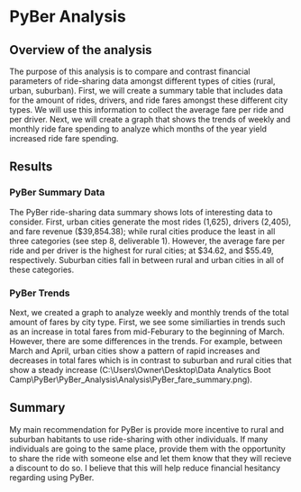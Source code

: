 # PyBer Analysis

## Overview of the analysis

The purpose of this analysis is to compare and contrast financial parameters of ride-sharing data amongst different types of cities (rural, urban, suburban). First, we will create a summary table that includes data for the amount of rides, drivers, and ride fares amongst these different city types. We will use this information to collect the average fare per ride and per driver. Next, we will create a graph that shows the trends of weekly and monthly ride fare spending to analyze which months of the year yield increased ride fare spending.

## Results

### PyBer Summary Data

The PyBer ride-sharing data summary shows lots of interesting data to consider. First, urban cities generate the most rides (1,625), drivers (2,405), and fare revenue ($39,854.38); while rural cities produce the least in all three categories (see step 8, deliverable 1). However, the average fare per ride and per driver is the highest for rural cities; at $34.62, and $55.49, respectively. Suburban cities fall in between rural and urban cities in all of these categories.

### PyBer Trends

Next, we created a graph to analyze weekly and monthly trends of the total amount of fares by city type. First, we see some similiarties in trends such as an increase in total fares from mid-Feburary to the beginning of March. However, there are some differences in the trends. For example, between March and April, urban cities show a pattern of rapid increases and decreases in total fares which is in contrast to suburban and rural cities that show a steady increase (C:\Users\Owner\Desktop\Data Analytics Boot Camp\PyBer\PyBer_Analysis\Analysis\PyBer_fare_summary.png).

## Summary

My main recommendation for PyBer is provide more incentive to rural and suburban habitants to use ride-sharing with other individuals. If many individuals are going to the same place, provide them with the opportunity to share the ride with someone else and let them know that they will recieve a discount to do so. I believe that this will help reduce financial hesitancy regarding using PyBer.
